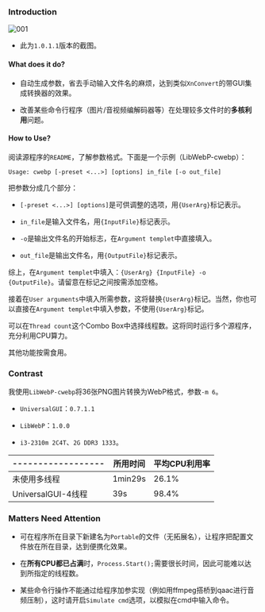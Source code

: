### Introduction

![001](https://kkocdko.github.io/src/img/20180726-010059-001.webp)

* 此为`1.0.1.1`版本的截图。

#### What does it do?

* 自动生成参数，省去手动输入文件名的麻烦，达到类似`XnConvert`的带GUI集成转换器的效果。

* 改善某些命令行程序（图片/音视频编解码器等）在处理较多文件时的**多核利用**问题。

#### How to Use?

阅读源程序的`README`，了解参数格式。下面是一个示例（LibWebP-cwebp）：

```
Usage: cwebp [-preset <...>] [options] in_file [-o out_file]
```

把参数分成几个部分：

* `[-preset <...>] [options]`是可供调整的选项，用`{UserArg}`标记表示。

* `in_file`是输入文件名，用`{InputFile}`标记表示。

* `-o`是输出文件名的开始标志，在`Argument templet`中直接填入。

* `out_file`是输出文件名，用`{OutputFile}`标记表示。

综上，在`Argument templet`中填入：`{UserArg} {InputFile} -o {OutputFile}`。请留意在标记之间按需添加空格。

接着在`User arguments`中填入所需参数，这将替换`{UserArg}`标记。当然，你也可以直接在`Argument templet`中填入参数，不使用`{UserArg}`标记。

可以在`Thread count`这个Combo Box中选择线程数。这将同时运行多个源程序，充分利用CPU算力。

其他功能按需食用。

### Contrast

我使用`LibWebP-cwebp`将36张PNG图片转换为WebP格式，参数`-m 6`。

* `UniversalGUI`：`0.7.1.1`

* `LibWebP`：`1.0.0`

* `i3-2310m 2C4T`、`2G DDR3 1333`。

|------------------|所用时间|平均CPU利用率|
|------------------|--------|-------------|
|未使用多线程      | 1min29s|        26.1%|
|UniversalGUI-4线程|     39s|        98.4%|

### Matters Need Attention

* 可在程序所在目录下新建名为`Portable`的文件（无拓展名），让程序把配置文件放在所在目录，达到便携化效果。

* 在**所有CPU都已占满**时，`Process.Start();`需要很长时间，因此可能难以达到所指定的线程数。

* 某些命令行操作不能通过给程序加参实现（例如用ffmpeg搭桥到qaac进行音频压制），这时请开启`Simulate cmd`选项，以模拟在cmd中输入命令。
